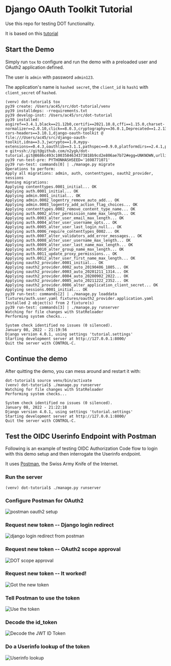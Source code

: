 # Django OAuth Toolkit Tutorial

Use this repo for testing DOT functionality.

It is based on this [tutorial](https://django-oauth-toolkit.readthedocs.io/en/latest/tutorial/tutorial_01.html)

## Start the Demo

Simply run `tox` to configure and run the demo with a preloaded user and OAuth2 application defined.

The user is `admin` with password `admin123`.

The application's name is `hashed secret`, the `client_id` is `hash1` with `client_secret` of `hashed`.


```
(venv) dot-tutorial$ tox
py39 create: /Users/ac45/src/dot-tutorial/venv
py39 installdeps: -rrequirements.txt
py39 develop-inst: /Users/ac45/src/dot-tutorial
py39 installed: asgiref==3.4.1,black==21.12b0,certifi==2021.10.8,cffi==1.15.0,charset-normalizer==2.0.10,click==8.0.3,cryptography==36.0.1,Deprecated==1.2.13,Django==4.0.1,django-cors-headers==3.10.1,django-oauth-toolkit @ file:///Users/ac45/src/django-oauth-toolkit,idna==3.3,jwcrypto==1.0,mypy-extensions==0.4.3,oauthlib==3.1.1,pathspec==0.9.0,platformdirs==2.4.1,pycparser==2.21,PyYAML==6.0,requests==2.27.1,sqlparse==0.4.2,tomli==1.2.3,typing_extensions==4.0.1,-e git+ssh://git@github.com/n2ygk/dot-tutorial.git@8686c493c1003584634373818b9cd2e806ae7b72#egg=UNKNOWN,urllib3==1.26.8,wrapt==1.13.3
py39 run-test-pre: PYTHONHASHSEED='1698771071'
py39 run-test: commands[0] | ./manage.py migrate
Operations to perform:
Apply all migrations: admin, auth, contenttypes, oauth2_provider, sessions
Running migrations:
Applying contenttypes.0001_initial... OK
Applying auth.0001_initial... OK
Applying admin.0001_initial... OK
Applying admin.0002_logentry_remove_auto_add... OK
Applying admin.0003_logentry_add_action_flag_choices... OK
Applying contenttypes.0002_remove_content_type_name... OK
Applying auth.0002_alter_permission_name_max_length... OK
Applying auth.0003_alter_user_email_max_length... OK
Applying auth.0004_alter_user_username_opts... OK
Applying auth.0005_alter_user_last_login_null... OK
Applying auth.0006_require_contenttypes_0002... OK
Applying auth.0007_alter_validators_add_error_messages... OK
Applying auth.0008_alter_user_username_max_length... OK
Applying auth.0009_alter_user_last_name_max_length... OK
Applying auth.0010_alter_group_name_max_length... OK
Applying auth.0011_update_proxy_permissions... OK
Applying auth.0012_alter_user_first_name_max_length... OK
Applying oauth2_provider.0001_initial... OK
Applying oauth2_provider.0002_auto_20190406_1805... OK
Applying oauth2_provider.0003_auto_20201211_1314... OK
Applying oauth2_provider.0004_auto_20200902_2022... OK
Applying oauth2_provider.0005_auto_20211222_2352... OK
Applying oauth2_provider.0006_alter_application_client_secret... OK
Applying sessions.0001_initial... OK
py39 run-test: commands[2] | ./manage.py loaddata fixtures/auth.user.yaml fixtures/oauth2_provider.application.yaml
Installed 2 object(s) from 2 fixture(s)
py39 run-test: commands[3] | ./manage.py runserver
Watching for file changes with StatReloader
Performing system checks...

System check identified no issues (0 silenced).
January 08, 2022 - 21:19:56
Django version 4.0.1, using settings 'tutorial.settings'
Starting development server at http://127.0.0.1:8000/
Quit the server with CONTROL-C.
```

## Continue the demo

After quitting the demo, you can mess around and restart it with:

```
dot-tutorial$ source venv/bin/activate
(venv) dot-tutorial$ ./manage.py runserver
Watching for file changes with StatReloader
Performing system checks...

System check identified no issues (0 silenced).
January 08, 2022 - 21:22:18
Django version 4.0.1, using settings 'tutorial.settings'
Starting development server at http://127.0.0.1:8000/
Quit the server with CONTROL-C.
```

## Test the OIDC Userinfo Endpoint with Postman

Following is an example of testing OIDC Authorization Code flow to login with this demo setup and
then interrogate the Userinfo endpoint.

It uses [Postman](https://www.postman.com/downloads/), the Swiss Army Knife of the Internet.

### Run the server

```
(venv) dot-tutorial$ ./manage.py runserver
```

### Configure Postman for OAuth2

![postman oauth2 setup](./media/postman-01-oauth2-setup.png)

### Request new token -- Django login redirect

![django login redirect from postman](./media/postman-02-login.png)

### Request new token -- OAuth2 scope approval

![DOT scope approval](./media/postman-03-approve.png)

### Request new token -- It worked!

![Got the new token](./media/postman-04-proceed.png)

### Tell Postman to use the token
![Use the token](./media/postman-05-use-token.png)

### Decode the id_token

![Decode the JWT ID Token](./media/decode_id_token.png)

### Do a Userinfo lookup of the token

![Userinfo lookup](./media/postman-06-userinfo-result.png)

